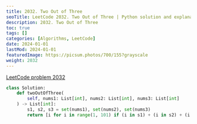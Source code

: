```yaml
---
title: 2032. Two Out of Three
seoTitle: LeetCode 2032. Two Out of Three | Python solution and explanation
description: 2032. Two Out of Three
toc: true
tags: []
categories: [Algorithms, LeetCode]
date: 2024-01-01
lastMod: 2024-01-01
featuredImage: https://picsum.photos/700/155?grayscale
weight: 2032
---
```


[LeetCode problem 2032](https://leetcode.com/problems/two-out-of-three/)

```python
class Solution:
    def twoOutOfThree(
        self, nums1: List[int], nums2: List[int], nums3: List[int]
    ) -> List[int]:
        s1, s2, s3 = set(nums1), set(nums2), set(nums3)
        return [i for i in range(1, 101) if (i in s1) + (i in s2) + (i in s3) > 1]

```
